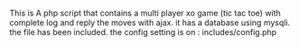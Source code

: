 This is A php script that contains a multi player xo game (tic tac toe) with complete log and reply the moves with ajax.
it has a database using mysqli.
the file has been included.
the config setting is on : includes/config.php 